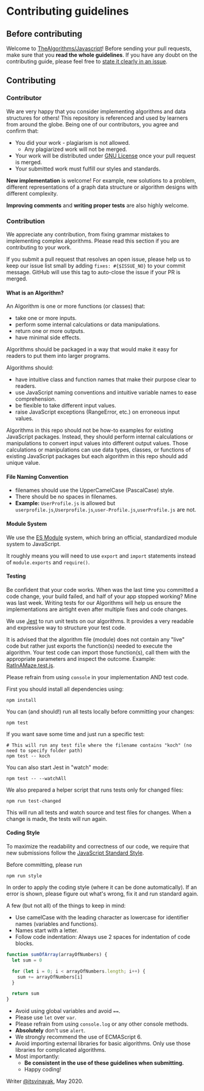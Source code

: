 # Contributing guidelines

## Before contributing

Welcome to [TheAlgorithms/Javascript](https://github.com/TheAlgorithms/Javascript)! Before sending your pull requests,
make sure that you **read the whole guidelines**. If you have any doubt on the contributing guide, please feel free to
[state it clearly in an issue](https://github.com/TheAlgorithms/Javascript/issues/new).

## Contributing

### Contributor

We are very happy that you consider implementing algorithms and data structures for others! This repository is
referenced and used by learners from around the globe. Being one of our contributors, you agree and confirm that:

- You did your work - plagiarism is not allowed.
  - Any plagiarized work will not be merged.
- Your work will be distributed under [GNU License](LICENSE) once your pull request is merged.
- Your submitted work must fulfill our styles and standards.

**New implementation** is welcome! For example, new solutions to a problem, different representations of a graph data
structure or algorithm designs with different complexity.

**Improving comments** and **writing proper tests** are also highly welcome.

### Contribution

We appreciate any contribution, from fixing grammar mistakes to implementing complex algorithms. Please read this
section if you are contributing to your work.

If you submit a pull request that resolves an open issue, please help us to keep our issue list small by adding
`fixes: #{$ISSUE_NO}` to your commit message. GitHub will use this tag to auto-close the issue if your PR is merged.

#### What is an Algorithm?

An Algorithm is one or more functions (or classes) that:

- take one or more inputs.
- perform some internal calculations or data manipulations.
- return one or more outputs.
- have minimal side effects.

Algorithms should be packaged in a way that would make it easy for readers to put them into larger programs.

Algorithms should:

- have intuitive class and function names that make their purpose clear to readers.
- use JavaScript naming conventions and intuitive variable names to ease comprehension.
- be flexible to take different input values.
- raise JavaScript exceptions (RangeError, etc.) on erroneous input values.

Algorithms in this repo should not be how-to examples for existing JavaScript packages. Instead, they should perform
internal calculations or manipulations to convert input values into different output values. Those calculations or
manipulations can use data types, classes, or functions of existing JavaScript packages but each algorithm in this repo
should add unique value.

#### File Naming Convention

- filenames should use the UpperCamelCase (PascalCase) style.
- There should be no spaces in filenames.
- **Example:** `UserProfile.js` is allowed but `userprofile.js`,`Userprofile.js`,`user-Profile.js`,`userProfile.js` are
  not.

#### Module System

We use the [ES Module](https://hacks.mozilla.org/2018/03/es-modules-a-cartoon-deep-dive/) system, which bring an
official, standardized module system to JavaScript.

It roughly means you will need to use `export` and `import` statements instead of `module.exports` and `require()`.

#### Testing

Be confident that your code works. When was the last time you committed a code change, your build failed, and half of
your app stopped working? Mine was last week. Writing tests for our Algorithms will help us ensure the implementations
are airtight even after multiple fixes and code changes.

We use [Jest](https://jestjs.io/) to run unit tests on our algorithms. It provides a very readable and expressive way to
structure your test code.

It is advised that the algorithm file (module) does not contain any "live" code but rather just exports the function(s)
needed to execute the algorithm. Your test code can import those function(s), call them with the appropriate parameters
and inspect the outcome. Example: [RatInAMaze.test.js](Backtracking/tests/RatInAMaze.test.js).

Please refrain from using `console` in your implementation AND test code.

First you should install all dependencies using:

```shell
npm install
```

You can (and should!) run all tests locally before committing your changes:

```shell
npm test
```

If you want save some time and just run a specific test:

```shell
# This will run any test file where the filename contains "koch" (no need to specify folder path)
npm test -- koch
```

You can also start Jest in "watch" mode:

```shell
npm test -- --watchAll
```

We also prepared a helper script that runs tests only for changed files:

```shell
npm run test-changed
```

This will run all tests and watch source and test files for changes. When a change is made, the tests will run again.

#### Coding Style

To maximize the readability and correctness of our code, we require that new submissions follow the
[JavaScript Standard Style](https://standardjs.com/).

Before committing, please run

```shell
npm run style
```

In order to apply the coding style (where it can be done automatically). If an error is shown, please figure out what's
wrong, fix it and run standard again.

A few (but not all) of the things to keep in mind:

- Use camelCase with the leading character as lowercase for identifier names (variables and functions).
- Names start with a letter.
- Follow code indentation: Always use 2 spaces for indentation of code blocks.

```js
function sumOfArray(arrayOfNumbers) {
  let sum = 0

  for (let i = 0; i < arrayOfNumbers.length; i++) {
    sum += arrayOfNumbers[i]
  }

  return sum
}
```

- Avoid using global variables and avoid `==`.
- Please use `let` over `var`.
- Please refrain from using `console.log` or any other console methods.
- **Absolutely** don't use `alert`.
- We strongly recommend the use of ECMAScript 6.
- Avoid importing external libraries for basic algorithms. Only use those libraries for complicated algorithms.
- Most importantly:
  - **Be consistent in the use of these guidelines when submitting.**
  - Happy coding!

Writer [@itsvinayak](https://github.com/itsvinayak), May 2020.
